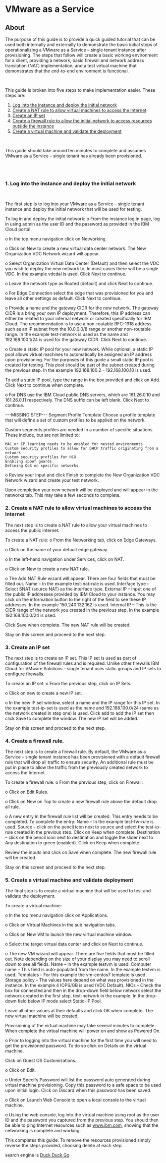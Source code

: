 # VMware as a Service
## About
<p>The purpose of this guide is to provide a quick guided tutorial that can be used both internally and externally to demonstrate the basic initial steps of operationalizing a VMware as a Service – single tenant instance after provisioning. The steps that follow will create a basic working environment for a client, providing a network, basic firewall and network address translation (NAT) implementation, and a test virtual machine that demonstrates that the end-to-end environment is functional.</p>
<br>
<p>This guide is broken into five steps to make implementation easier. These steps are:</p>

1.	[Log into the instance and deploy the initial network](https://github.ibm.com/VMWSolutions/solution-tutorials/blob/vmwaas-tutorial/vmwaas-solution-tutorial.md#1log-into-the-instance-and-deploy-the-initial-network)
2.	[Create a NAT rule to allow virtual machines to access the Internet](https://github.ibm.com/VMWSolutions/solution-tutorials/blob/vmwaas-tutorial/vmwaas-solution-tutorial.md#2create-a-nat-rule-to-allow-virtual-machines-to-access-the-internet)
3.	[Create an IP set](https://github.ibm.com/VMWSolutions/solution-tutorials/blob/vmwaas-tutorial/vmwaas-solution-tutorial.md#3create-an-ip-set) 
4.	[Create a firewall rule to allow the initial network to access resources outside the instance](https://github.ibm.com/VMWSolutions/solution-tutorials/blob/vmwaas-tutorial/vmwaas-solution-tutorial.md#4create-a-firewall-rule) 
5.	[Create a virtual machine and validate the deployment](https://github.ibm.com/VMWSolutions/solution-tutorials/blob/vmwaas-tutorial/vmwaas-solution-tutorial.md#5create-a-virtual-machine-and-validate-deployment) 
<br>
<p>This guide should take around ten minutes to complete and assumes VMware as a Service – single tenant has already been provisioned.</p>

<br>
<br>

### 1.	Log into the instance and deploy the initial network
<br>
<p>The first step is to log into your VMware as a Service – single tenant instance and deploy the initial network that will be used for testing.</p> 

To log in and deploy the initial network: 
o	From the instance log in page, log in using admin as the user ID and the password as provided in the IBM Cloud portal.

o	In the top menu navigation click on Networking.

o	Click on New to create a new virtual data center network. The New Organization VDC Network wizard will appear. 

o	Select Organization Virtual Data Center (Default) and then select the VDC you wish to deploy the new network to. In most cases there will be a single VDC. In the example vdcdal is used. Click Next to continue.

o	Leave the network type as Routed (default) and click Next to continue.

o	For Edge Connection select the edge that was provisioned for you and leave all other settings as default. Click Next to continue.

o	Provide a name and the gateway CIDR for the new network. The gateway CIDR is a bring your own IP deployment. Therefore, this IP address can either be related to your internal network or created specifically for IBM Cloud. The recommendation is to use a non-routable RFC-1918 address such as an IP subnet from the 10.0.0.0/8 range or another non-routable range. In the example test-network is used as the name and 192.168.100.1/24 is used for the gateway CIDR. Click Next to continue.

o	Create a static IP pool for your new network. While optional, a static IP pool allows virtual machines to automatically be assigned an IP address upon provisioning. For the purposes of this guide a small static IP pool is created for testing. This pool should be part of the subnet created during the previous step. In the example 192.168.100.2 – 192.168.100.10 is used. 

To add a static IP pool, type the range in the box provided and click on Add. Click Next to continue when complete. 

o	For DNS use the IBM Cloud public DNS servers, which are 161.26.0.10 and 161.26.0.11 respectively. The DNS suffix can be left blank. Click Next to continue.

---MISSING STEP---
Segment Profile Template
Choose a profile template that will define a set of custom profiles to be applied on the network.

Custom segments profiles are needed in a number of specific situations. These include, but are not limited to:

    MAC or IP learning needs to be enabled for nested environments
    Custom security profiles to allow for DHCP traffic originating from a network
    Custom security profiles for HCX
    Enabling spoof guards
    Defining QoS on specific networks

o	Review your input and click Finish to complete the New Organization VDC Network wizard and create your test network. 

Upon completion your new network will be deployed and will appear in the networks tab. This may take a few seconds to complete.


### 2.	Create a NAT rule to allow virtual machines to access the Internet

The next step is to create a NAT rule to allow your virtual machines to access the public Internet.  

To create a NAT rule: 
o	From the Networking tab, click on Edge Gateways.

o	Click on the name of your default edge gateway.

o	In the left-hand navigation under Services, click on NAT. 

o	Click on New to create a new NAT rule.

o	The Add NAT Rule wizard will appear. There are four fields that must be filled out. 
	Name – In the example test-nat-rule is used.
	Interface type – Select SNAT (source NAT) as the interface type.
	External IP – Input one of the public IP addresses provided by IBM Cloud to your instance. You may click on the information button to the right of the field to see these IP addresses. In the example 150.240.132.162 is used.
	Internal IP – This is the CIDR range of the network you created in the previous step. In the example 192.168.100.0/24 is used. 

Click Save when complete. The new NAT rule will be created. 

Stay on this screen and proceed to the next step.

### 3.	Create an IP set

The next step is to create an IP set. This IP set is used as part of configuration of the firewall rules and is required. Unlike other firewalls IBM Cloud for VMware Solutions – single tenant uses static groups and IP sets to configure firewalls. 

To create an IP set: 
o	From the previous step, click on IP Sets.

o	Click on new to create a new IP set.

o	In the new IP set window, select a name and the IP range for this IP set. In the example test-ip-set is used as the name and 192.168.100.0/24 (same as the network created in step one) is used. Click add to add the IP set then click Save to complete the window. The new IP set will be added.

Stay on this screen and proceed to the next step.

### 4.	Create a firewall rule.

The next step is to create a firewall rule. By default, the VMware as a Service – single tenant instance has been provisioned with a default firewall rule that will drop all traffic to ensure security. An additional rule must be put in place to allow the traffic from the previously created network to access the Internet.

To create a firewall rule: 
o	From the previous step, click on Firewall.

o	Click on Edit Rules.

o	Click on New on Top to create a new firewall rule above the default drop all rule.

o	A new entry in the firewall rule list will be created. This entry needs to be completed. To complete the entry:
	Name – In the example test-fw-rule is used.
	Source – click on the pencil icon next to source and select the test-ip-rule created in the previous step. Click on Keep when complete. 
	Destination – click on the pencil icon next to destination and toggle the slider next to Any destination to green (enabled). Click on Keep when complete. 

Review the inputs and click on Save when complete. The new firewall rule will be created. 

Stay on this screen and proceed to the next step.

### 5.	Create a virtual machine and validate deployment

The final step is to create a virtual machine that will be used to test and validate the deployment. 

To create a virtual machine: 

o	In the top menu navigation click on Applications.

o	Click on Virtual Machines in the sub navigation tabs. 

o	Click on New VM to launch the new virtual machine window. 

o	Select the target virtual data center and click on Next to continue.

o	The new VM wizard will appear. There are five fields that must be filled out. Note depending on the size of your display you may need to scroll down to see all fields.
	Name – In the example testvm is used.
	Computer name – This field is auto-populated from the name. In the example testvm is used.
	Templates – For this example the vm-centos7 template is used.
	Storage policy – The values here depend on what was provisioned in the instance. In the example 4 IOPS/GB is used (VDC Default). 
	NICs – Check the box for connected and then in the drop-down field below network select the network created in the first step, test-network in the example. In the drop-down field below IP mode select Static-IP Pool. 

Leave all other values at their defaults and click OK when complete. The new virtual machine will be created.

Provisioning of the virtual machine may take several minutes to complete. When complete the virtual machine will power on and show as Powered On.

o	Prior to logging into the virtual machine for the first time you will need to get the provisioned password. To do so click on Details on the virtual machine.

Click on Guest OS Customizations.

o	Click on Edit. 

o	Under Specify Password will list the password auto generated during virtual machine provisioning. Copy this password to a safe space to be used upon initial login. Click on Discard when this password has been saved.

o	Click on Launch Web Console to open a local console to the virtual machine.

o	Using the web console, log into the virtual machine using root as the user ID and the password you captured from the previous step. You should then be able to ping Internet resources such as www.ibm.com, showing that the networking is complete and working. 

This completes this guide. To remove the resources provisioned simply reverse the steps provided, choosing delete at each step. 

<!-- comment for copy paste caracters like: #  -->

search engine is [Duck Duck Go](https://duckduckgo.com "The best search engine for privacy")
